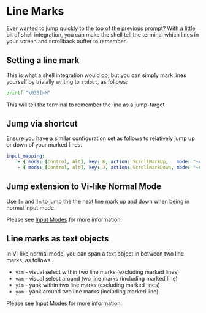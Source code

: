 # Line Marks

Ever wanted to jump quickly to the top of the previous prompt?
With a little bit of shell integration, you can make the shell tell
the terminal which lines in your screen and scrollback buffer to remember.

## Setting a line mark

This is what a shell integration would do, but you can simply
mark lines yourself by trivially writing to `stdout`, as follows:

```sh
printf "\033[>M"
```

This will tell the terminal to remember the line as a jump-target

## Jump via shortcut

Ensure you have a similar configuration set as follows to relatively jump
up or down of your marked lines.

```yaml
input_mapping:
    - { mods: [Control, Alt], key: K, action: ScrollMarkUp,   mode: "~Alt" }
    - { mods: [Control, Alt], key: J, action: ScrollMarkDown, mode: "~Alt" }
```

## Jump extension to Vi-like Normal Mode

Use `[m` and `]m` to jump the the next line mark up and down when being in
normal input mode.

Please see [Input Modes](../input-modes.md) for more information.

## Line marks as text objects

In Vi-like normal mode, you can span a text object in between two line marks,
as follows:

- `vim` - visual select within two line marks (excluding marked lines)
- `vam` - visual select around two line marks (including marked line)
- `yim` - yank within two line marks (excluding marked lines)
- `yam` - yank around two line marks (including marked line)

Please see [Input Modes](../input-modes.md) for more information.
